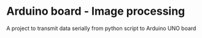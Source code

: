 # Arduino board - Image processing 
 A project to transmit data serially from python script to Arduino UNO board
